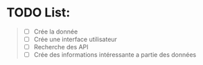 # TODO List:
>- [ ] Crée la donnée
>- [ ] Crée une interface utilisateur
>- [ ] Recherche des API
>- [ ] Crée des informations intéressante a partie des données
